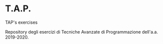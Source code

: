 # T.A.P.
TAP's exercises

Repository degli esercizi di Tecniche Avanzate di Programmazione dell'a.a. 2019-2020.
